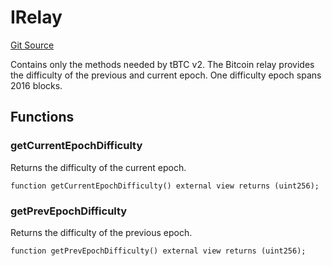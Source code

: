 # IRelay
[Git Source](https://github.com/bob-collective/bob/blob/d9c9196f0c99ad631c4c8411f2d25decea2e634f/src/bridge/IRelay.sol)

Contains only the methods needed by tBTC v2. The Bitcoin relay
provides the difficulty of the previous and current epoch. One
difficulty epoch spans 2016 blocks.


## Functions
### getCurrentEpochDifficulty

Returns the difficulty of the current epoch.


```solidity
function getCurrentEpochDifficulty() external view returns (uint256);
```

### getPrevEpochDifficulty

Returns the difficulty of the previous epoch.


```solidity
function getPrevEpochDifficulty() external view returns (uint256);
```

